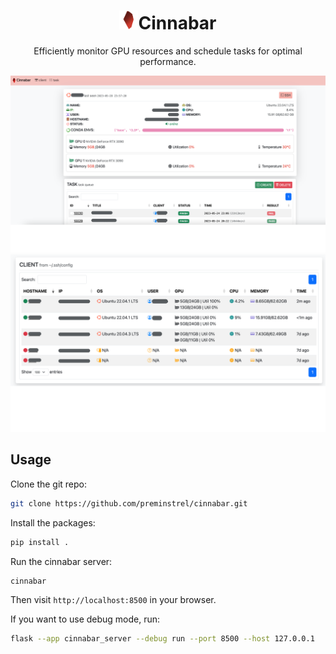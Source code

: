 <div>
    <center>
        <h1 align="center"><img src="cinnabar_server/static/img/cinnabar.png" style="height:30px;">Cinnabar</h1>
        <p align="center">Efficiently monitor GPU resources and schedule tasks for optimal performance.</p>
    </center>
</div>

![](imgs/client.view.png)
![](imgs/client.list.png)

## Usage
Clone the git repo:
```bash
git clone https://github.com/preminstrel/cinnabar.git
```

Install the packages:

```bash
pip install .
```

Run the cinnabar server:
```bash
cinnabar
```

Then visit `http://localhost:8500` in your browser.

If you want to use debug mode, run:
```bash
flask --app cinnabar_server --debug run --port 8500 --host 127.0.0.1
```